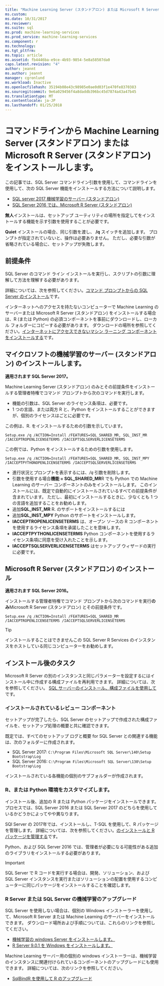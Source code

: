```yaml
---
title: "Machine Learning Server (スタンドアロン) または Microsoft R Server (スタンドアロン) をコマンドラインからインストール |Microsoft ドキュメント"
ms.custom: 
ms.date: 10/31/2017
ms.reviewer: 
ms.suite: sql
ms.prod: machine-learning-services
ms.prod_service: machine-learning-services
ms.component: r
ms.technology: 
ms.tgt_pltfrm: 
ms.topic: article
ms.assetid: fb4446ba-e9ce-4b93-9854-5e8a58507da0
caps.latest.revision: "4"
author: jeannt
ms.author: jeannt
manager: cgronlund
ms.workload: Inactive
ms.openlocfilehash: 35194b08e43c98985e0ae0d03f1e470fe8370383
ms.sourcegitcommit: 9e6a029456f4a8daddb396bc45d7874a43a47b45
ms.translationtype: MT
ms.contentlocale: ja-JP
ms.lasthandoff: 01/25/2018
---
```

# <a name="install-machine-learning-server-standalone-or-microsoft-r-server-standalone-from-the-command-line"></a>コマンドラインから Machine Learning Server (スタンドアロン) または Microsoft R Server (スタンドアロン) をインストールします。

この記事では、SQL Server コマンドライン引数を使用して、コマンドラインを使用して、次の SQL Server 機能をインストールする方法について説明します。

+ [SQL server 2017 機械学習のサーバー (スタンドアロン)](#bkmk_mls2017) 
+ [SQL Server 2016 では、Microsoft R Server (スタンドアロン)](#bkmk_mrs2016)

**無人**インストールは、セットアップ ユーティリティの場所を指定してをインストールする機能を示す引数を使用することが必要です。

**Quiet** インストールの場合、同じ引数を渡し、 **/q** スイッチを追加します。 プロンプトが指定されていないと、操作は必要ありません。 ただし、必要な引数が省略されている場合に、セットアップが失敗します。

## <a name="prerequisites"></a>前提条件

SQL Server のコマンド ライン インストールを実行し、スクリプトの引数に理解して方法を理解する必要があります。

詳細については、次を参照してください。[コマンド プロンプトからの SQL Server のインストール](../../database-engine/install-windows/install-sql-server-from-the-command-prompt.md)です。

インターネットへのアクセスを持たないコンピューターで Machine Learning のサーバーまたは Microsoft R Server (スタンドアロン) をインストールする場合は、R (または Python) の必須コンポーネントを事前にダウンロードし、ローカル フォルダーにコピーする必要があります。 ダウンロードの場所を参照してください。[インターネットにアクセスできないマシン ラーニング コンポーネントをインストールする](installing-ml-components-without-internet-access.md)です。


## <a name="bkmk_mls2017"></a>マイクロソフトの機械学習のサーバー (スタンドアロン) のインストールします。

**適用されます SQL Server 2017。**

Machine Learning Server (スタンドアロン) のみとその前提条件をインストールする管理者特権でコマンド プロンプトから次のコマンドを実行します。

+ 機能の引数は、SQL Server のライセンス条項は、必要です。
+ 1 つの言語、または両方 R と、Python をインストールすることができますが、個別のライセンスはごとに必要です。

この例は、R. をインストールするための引数を示しています。

```
Setup.exe /q /ACTION=Install /FEATURES=SQL_SHARED_MR, SQL_INST_MR  /IACCEPTROPENLICENSETERMS /IACCEPTSQLSERVERLICENSETERMS
```

この例では、Python をインストールするための引数を使用します。

```
Setup.exe /q /ACTION=Install /FEATURES=SQL_SHARED_MR, SQL_INST_MPY  /IACCEPTPYTHONOPENLICENSETERMS /IACCEPTSQLSERVERLICENSETERMS
```

+ 進行状況とプロンプトを表示するには、_/q_ 引数を削除します。
+ 引数を使用する場合**機能 = SQL_SHARED_MR**R でも Python での Machine Learning のサーバー コンポーネントのみをインストールします。 このインストールには、既定で自動的にインストールされているすべての前提条件が含まれています。 ただし、最初にインストールするときに、少なくとも 1 つの言語を追加することをお勧めします。
+ 追加**SQL_INST_MR** R. のサポートをインストールするには
+ 追加**SQL_INST_MPY** Python のサポートをインストールします。
+ **IACCEPTROPENLICENSETERMS** は、オープン ソースの R コンポーネントを使用するライセンス条項を承諾したことを意味します。
+ **IACCEPTPYTHONLICENSETERMS** Python コンポーネントを使用するライセンス条項に同意を受け入れたことを示します。
+ **IACCEPTSQLSERVERLICENSETERMS** はセットアップ ウィザードの実行に必要です。


## <a name="bkmk_mrs2016"></a>Microsoft R Server (スタンドアロン) のインストール

**適用されます SQL Server 2016。**

インストールする管理者特権でコマンド プロンプトから次のコマンドを実行**のみ**Microsoft R Server (スタンドアロン) とその前提条件です。 

```
Setup.exe /q /ACTION=Install /FEATURES=SQL_SHARED_MR /IACCEPTROPENLICENSETERMS /IACCEPTSQLSERVERLICENSETERMS
```

> [!TIP]
> インストールすることはできませんこの SQL Server R Services のインスタンスをホストしている同じコンピューターをお勧めします。

## <a name="post-installation-tasks"></a>インストール後のタスク

Microsoft R Server の別のインスタンスと同じパラメーターを設定するにはインストール中に作成する構成ファイルを再利用できます。 詳細については、次を参照してください。 [SQL サーバーのインストール、構成ファイルを使用して](../../database-engine/install-windows/install-sql-server-using-a-configuration-file.md)です。

### <a name="review-installed-components"></a>インストールされているレビュー コンポーネント

セットアップが完了したら、SQL Server のセットアップで作成された構成ファイルを、セットアップ処理の概要と共に確認できます。

既定では、すべてのセットアップ ログと概要 for SQL Server との関連する機能は、次のフォルダーに作成されます。

+ SQL Server 2017: `C:\Program Files\Microsoft SQL Server\140\Setup Bootstrap\Log`
+ SQL Server 2016:  `C:\Program Files\Microsoft SQL Server\130\Setup Bootstrap\Log`

インストールされている各機能の個別のサブフォルダーが作成されます。

### <a name="customize-the-r-or-python-environment"></a>R、または Python 環境をカスタマイズします。

インストール後、追加の R または Python パッケージをインストールできます。 プロセスでは、SQL Server 2016 または SQL Server 2017 のどちらを使用しているかどうかによってやや異なります。

SQl Server の 2017年では、インストールし、T-SQL を使用して、R パッケージを管理します。 詳細については、次を参照してください。[のインストールと R パッケージを管理する](../r/install-additional-r-packages-on-sql-server.md)です。

Python、および SQL Server 2016 では、管理者が必要になる可能性がある追加のライブラリをインストールする必要があります。

> [!IMPORTANT]
> SQL Server で R コードを実行する場合は、開発、ソリューション、および SQL Server インスタンスを実行またはソリューションの配置を使用するコンピューターに同じパッケージをインストールすることを確認します。

### <a name="upgrading-r-server-or-sql-server-machine-learning"></a>R Server または SQL Server の機械学習のアップグレード

SQL Server を使用しない場合は、個別の Windows インストーラーを使用して、Microsoft R Server または Machine Learning のサーバーをインストールできます。 ダウンロード場所および手順については、これらのリンクを参照してください。

+ [機械学習の windows Server をインストールします。](https://docs.microsoft.com/machine-learning-server/install/machine-learning-server-windows-install)
+ [R Server 9.0.1 を Windows をインストールします。](https://docs.microsoft.com/machine-learning-server/install/r-server-install-windows) 

Machine Learning サーバー用の個別の windows インストーラーは、機械学習のインスタンスに関連付けられているコンポーネントのアップグレードにも使用できます。  詳細については、次のリンクを参照してください。

+ [SqlBindR を使用して R のアップグレード](../r/use-sqlbindr-exe-to-upgrade-an-instance-of-sql-server.md)
